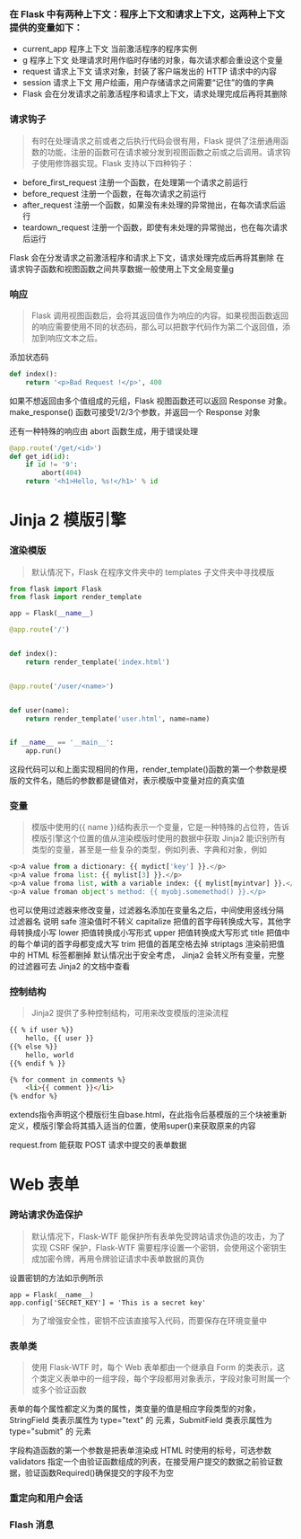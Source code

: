 ### 在 Flask 中有两种上下文：程序上下文和请求上下文，这两种上下文提供的变量如下：

- current_app   程序上下文   当前激活程序的程序实例
- g 程序上下文   处理请求时用作临时存储的对象，每次请求都会重设这个变量
- request   请求上下文   请求对象，封装了客户端发出的 HTTP 请求中的内容
- session   请求上下文   用户绘画，用户存储请求之间需要“记住”的值的字典
- Flask 会在分发请求之前激活程序和请求上下文，请求处理完成后再将其删除

### 请求钩子

>有时在处理请求之前或者之后执行代码会很有用，Flask 提供了注册通用函数的功能，注册的函数可在请求被分发到视图函数之前或之后调用。请求钩子使用修饰器实现。Flask 支持以下四种钩子：

- before_first_request    注册一个函数，在处理第一个请求之前运行
- before_request  注册一个函数，在每次请求之前运行
- after_request   注册一个函数，如果没有未处理的异常抛出，在每次请求后运行
- teardown_request    注册一个函数，即使有未处理的异常抛出，也在每次请求后运行

Flask 会在分发请求之前激活程序和请求上下文，请求处理完成后再将其删除 
在请求钩子函数和视图函数之间共享数据一般使用上下文全局变量g

### 响应 

>Flask 调用视图函数后，会将其返回值作为响应的内容。如果视图函数返回的响应需要使用不同的状态码，那么可以把数字代码作为第二个返回值，添加到响应文本之后。

添加状态码 

```python
def index():
    return '<p>Bad Request !</p>', 400
```

如果不想返回由多个值组成的元组，Flask 视图函数还可以返回 Response 对象。make_response() 函数可接受1/2/3个参数，并返回一个 Response 对象


还有一种特殊的响应由 abort 函数生成，用于错误处理

```python
@app.route('/get/<id>')
def get_id(id):
    if id != '9':
        abort(404)
    return '<h1>Hello, %s!</h1>' % id
```


# Jinja 2 模版引擎 

### 渲染模版

>默认情况下，Flask 在程序文件夹中的 templates 子文件夹中寻找模版

```py
from flask import Flask
from flask import render_template

app = Flask(__name__)

@app.route('/')


def index():
    return render_template('index.html')


@app.route('/user/<name>')


def user(name):
    return render_template('user.html', name=name)


if __name__ == '__main__':
    app.run()
```

这段代码可以和上面实现相同的作用，render_template()函数的第一个参数是模版的文件名，随后的参数都是键值对，表示模版中变量对应的真实值

### 变量

>模版中使用的{{ name }}结构表示一个变量，它是一种特殊的占位符，告诉模版引擎这个位置的值从渲染模版时使用的数据中获取 
Jinja2 能识别所有类型的变量，甚至是一些复杂的类型，例如列表、字典和对象，例如

```python
<p>A value from a dictionary: {{ mydict['key'] }}.</p>
<p>A value froma list: {{ mylist[3] }}.</p>
<p>A value froma list, with a variable index: {{ mylist[myintvar] }}.</p>
<p>A value froman object's method: {{ myobj.somemethod() }}.</p>
```

也可以使用过滤器来修改变量，过滤器名添加在变量名之后，中间使用竖线分隔
过滤器名    说明
safe    渲染值时不转义
capitalize  把值的首字母转换成大写，其他字母转换成小写
lower   把值转换成小写形式
upper   把值转换成大写形式
title   把值中的每个单词的首字母都变成大写
trim    把值的首尾空格去掉
striptags   渲染前把值中的 HTML 标签都删掉
默认情况出于安全考虑， Jinja2 会转义所有变量，完整的过滤器可去 Jinja2 的文档中查看

### 控制结构

>Jinja2 提供了多种控制结构，可用来改变模版的渲染流程

```html
{{ % if user %}}
    hello, {{ user }}
{{% else %}}
    hello, world
{{% endif % }}
```

```html
{% for comment in comments %}
    <li>{{ comment }}</li>
{% endfor %}
```

extends指令声明这个模版衍生自base.html，在此指令后基模版的三个块被重新定义，模版引擎会将其插入适当的位置，使用super()来获取原来的内容

request.from 能获取 POST 请求中提交的表单数据

# Web 表单

### 跨站请求伪造保护

>默认情况下，Flask-WTF 能保护所有表单免受跨站请求伪造的攻击，为了实现 CSRF 保护，Flask-WTF 需要程序设置一个密钥，会使用这个密钥生成加密令牌，再用令牌验证请求中表单数据的真伪 


设置密钥的方法如示例所示

```
app = Flask(__name__)
app.config['SECRET_KEY'] = 'This is a secret key'
```

>为了增强安全性，密钥不应该直接写入代码，而要保存在环境变量中

### 表单类

>使用 Flask-WTF 时，每个 Web 表单都由一个继承自 Form 的类表示，这个类定义表单中的一组字段，每个字段都用对象表示，字段对象可附属一个或多个验证函数


表单的每个属性都定义为类的属性，类变量的值是相应字段类型的对象，StringField 类表示属性为 type="text" 的 元素，SubmitField 类表示属性为 type="submit" 的 元素 

字段构造函数的第一个参数是把表单渲染成 HTML 时使用的标号，可选参数 validators 指定一个由验证函数组成的列表，在接受用户提交的数据之前验证数据，验证函数Required()确保提交的字段不为空

### 重定向和用户会话

 ### Flash 消息
 





















